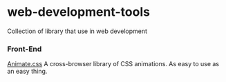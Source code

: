 # web-development-tools
Collection of library that use in web development

### Front-End
[ Animate.css](https://daneden.github.io/animate.css/) A cross-browser library of CSS animations. As easy to use as an easy thing.
